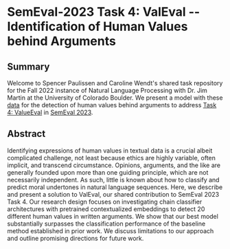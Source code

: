 # SemEval-2023 Task 4: ValEval -- Identification of Human Values behind Arguments

## Summary
Welcome to Spencer Paulissen and Caroline Wendt's shared task repository for the Fall 2022 instance of Natural Language Processing with Dr. Jim Martin at the University of Colorado Boulder. We present a model with these [data](https://zenodo.org/record/6818093#.Y4pqGuzMLIA) for the detection of human values behind arguments to address [Task 4: ValueEval](https://touche.webis.de/semeval23/touche23-web/index.html) in [SemEval 2023](https://semeval.github.io/SemEval2023/).

## Abstract
Identifying expressions of human values in textual data is a crucial albeit complicated challenge, not least because ethics are highly variable, often implicit, and transcend circumstance. Opinions, arguments, and the like are generally founded upon more than one guiding principle, which are not necessarily independent. As such, little is known about how to classify and predict moral undertones in natural language sequences. Here, we describe and present a solution to ValEval, our shared contribution to SemEval 2023 Task 4. Our research design focuses on investigating chain classifier architectures with pretrained contextualized embeddings to detect 20 different human values in written arguments. We show that our best model substantially surpasses the classification performance of the baseline method established in prior work. We discuss limitations to our approach and outline promising directions for future work.
